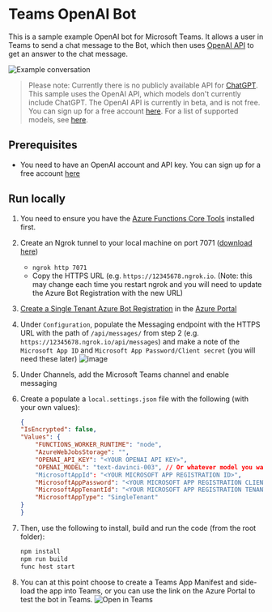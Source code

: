 # Teams OpenAI Bot

This is a sample example OpenAI bot for Microsoft Teams. It allows a user in Teams to send a chat message to the Bot, which then uses [OpenAI API](https://beta.openai.com/overview) to get an answer to the chat message.

![Example conversation](https://user-images.githubusercontent.com/472320/210224132-bd475461-6d02-48b6-9824-97151b2cc30a.gif)

> Please note: Currently there is no publicly available API for [ChatGPT](https://openai.com/blog/chatgpt/). This sample uses the OpenAI API, which models don't currently include ChatGPT. The OpenAI API is currently in beta, and is not free. You can sign up for a free account [here](https://beta.openai.com/). For a list of supported models, see [here](https://beta.openai.com/docs/api-reference/models).

## Prerequisites

* You need to have an OpenAI account and API key. You can sign up for a free account [here](https://beta.openai.com/)

## Run locally

1. You need to ensure you have the [Azure Functions Core Tools](https://github.com/Azure/azure-functions-core-tools) installed first.
2. Create an Ngrok tunnel to your local machine on port 7071 ([download here](https://ngrok.com/download))
    * `ngrok http 7071`
    * Copy the HTTPS URL (e.g. `https://12345678.ngrok.io`. (Note: this may change each time you restart ngrok and you will need to update the Azure Bot Registration with the new URL)
3. [Create a Single Tenant Azure Bot Registration](https://learn.microsoft.com/en-us/azure/bot-service/bot-service-quickstart-registration?view=azure-bot-service-4.0&tabs=singletenant) in the [Azure Portal](https://portal.azure.com)
4. Under `Configuration`, populate the Messaging endpoint with the HTTPS URL with the path of `/api/messages/` from step 2 (e.g. `https://12345678.ngrok.io/api/messages`) and make a note of the `Microsoft App ID` and `Microsoft App Password/Client secret` (you will need these later)
    ![image](https://user-images.githubusercontent.com/472320/210186162-815859ee-4bd1-4c7a-b1ab-d8637e08b179.png)
5. Under Channels, add the Microsoft Teams channel and enable messaging
6. Create a populate a `local.settings.json` file with the following (with your own values):

    ```json
    {
    "IsEncrypted": false,
    "Values": {
        "FUNCTIONS_WORKER_RUNTIME": "node",
        "AzureWebJobsStorage": "",
        "OPENAI_API_KEY": "<YOUR OPENAI API KEY>",
        "OPENAI_MODEL": "text-davinci-003", // Or whatever model you want to use (see https://beta.openai.com/docs/api-reference/models)
        "MicrosoftAppId": "<YOUR MICROSOFT APP REGISTRATION ID>",
        "MicrosoftAppPassword": "<YOUR MICROSOFT APP REGISTRATION CLIENT SECRET>",
        "MicrosoftAppTenantId": "<YOUR MICROSOFT APP REGISTRATION TENANT ID>",
        "MicrosoftAppType": "SingleTenant"
    }
    }
    ```

7. Then, use the following to install, build and run the code (from the root folder):

    ```bash
    npm install
    npm run build
    func host start
    ```

8. You can at this point choose to create a Teams App Manifest and side-load the app into Teams, or you can use the link on the Azure Portal to test the bot in Teams.
    ![Open in Teams](https://user-images.githubusercontent.com/472320/210186363-61638c2b-fd48-461c-a1bf-898421687b1a.png)
